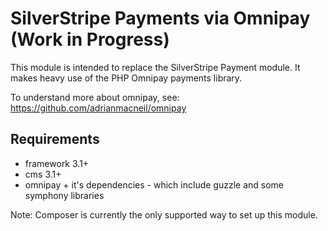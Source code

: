 # SilverStripe Payments via Omnipay (Work in Progress)

This module is intended to replace the SilverStripe Payment module. It makes heavy use of the PHP Omnipay payments library.

To understand more about omnipay, see: https://github.com/adrianmacneil/omnipay

## Requirements

 * framework 3.1+
 * cms 3.1+
 * omnipay + it's dependencies - which include guzzle and some symphony libraries

Note: Composer is currently the only supported way to set up this module.
